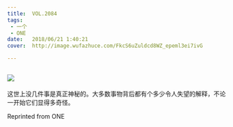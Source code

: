 ```yaml
---
title:	VOL.2084
tags:
 - 一个
 - ONE
date:	2018/06/21 1:40:21
cover:	http://image.wufazhuce.com/FkcS6uZuldcd8WZ_epeml3ei7ivG

---
```

![](http://image.wufazhuce.com/FkcS6uZuldcd8WZ_epeml3ei7ivG)
---

这世上没几件事是真正神秘的。大多数事物背后都有个多少令人失望的解释，不论一开始它们显得多奇怪。
 
Reprinted from ONE
